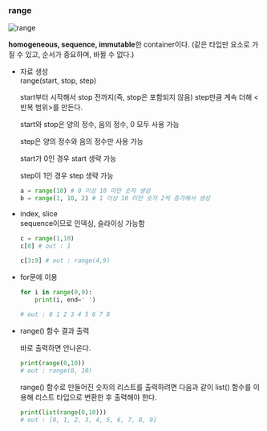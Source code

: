### range
![range](https://cdn.techbeamers.com/wp-content/uploads/2019/05/Python-range-function-explained.png)

**homogeneous, sequence, immutable**한 container이다. (같은 타입만 요소로 가질 수 있고, 순서가 중요하며, 바뀔 수 없다.)

- 자료 생성  
  range(start, stop, step)
  
  start부터 시작해서 stop 전까지(즉, stop은 포함되지 않음) step만큼 계속 더해 <반복 범위>를 만든다.
  
  start와 stop은 양의 정수, 음의 정수, 0 모두 사용 가능
  
  step은 양의 정수와 음의 정수만 사용 가능
  
  start가 0인 경우 start 생략 가능
  
  step이 1인 경우 step 생략 가능
  
    ```python
    a = range(10) # 0 이상 10 미만 숫자 생성
    b = range(1, 10, 2) # 1 이상 10 미만 숫자 2씩 증가해서 생성
    ```
  
- index, slice  
sequence이므로 인덱싱, 슬라이싱 가능함
    ```python
    c = range(1,10)
    c[0] # out : 1
    ```
    ```python
    c[3:9] # out : range(4,9)
    ```

- for문에 이용

  ```python
  for i in range(0,9):
      print(i, end=' ')
      
  # out : 0 1 2 3 4 5 6 7 8 
  ```
  
- range() 함수 결과 출력

  바로 출력하면 안나온다. 

  ```python
  print(range(0,10))
  # out : range(0, 10)
  ```

  range() 함수로 만들어진 숫자의 리스트를 출력하려면 다음과 같이 list() 함수를 이용해 리스트 타입으로 변환한 후 출력해야 한다.

  ```python
  print(list(range(0,10)))
  # out : [0, 1, 2, 3, 4, 5, 6, 7, 8, 9]
  ```

  